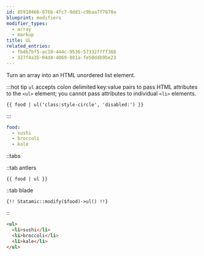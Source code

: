 ```yaml
---
id: 85910466-876b-4fc7-9dd1-c9baa7f7870a
blueprint: modifiers
modifier_types:
  - array
  - markup
title: UL
related_entries:
  - fbdb7bf5-ac19-444c-9536-57332ffff388
  - 327f4a3b-04d4-4069-881a-fe50ddb9be23
---
```

Turn an array into an HTML unordered list element.

:::hot tip
`ul` accepts colon delimited key:value pairs to pass HTML attributes to the `<ul>` element; you cannot pass attributes to individual `<li>` elements.

```antlers
{{ food | ul('class:style-circle', 'disabled:') }}
```
:::

```yaml
food:
  - sushi
  - broccoli
  - kale
```

::tabs

::tab antlers
```antlers
{{ food | ul }}
```
::tab blade
```blade
{!! Statamic::modify($food)->ul() !!}
```
::

```html
<ul>
  <li>sushi</li>
  <li>broccoli</li>
  <li>kale</li>
</ul>
```